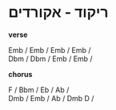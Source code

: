 # ריקוד - אקורדים
**verse**

Emb / Emb / Emb / Emb /\
Dbm / Dbm / Emb / Emb /

**chorus**

F / Bbm / Eb / Ab /\
Dmb / Emb / Ab / Dmb D /

